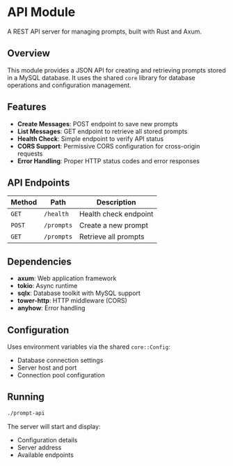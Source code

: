 # API Module

A REST API server for managing prompts, built with Rust and Axum.

## Overview

This module provides a JSON API for creating and retrieving prompts stored in a MySQL database. It uses the shared `core` library for database operations and configuration management.

## Features

- **Create Messages**: POST endpoint to save new prompts
- **List Messages**: GET endpoint to retrieve all stored prompts  
- **Health Check**: Simple endpoint to verify API status
- **CORS Support**: Permissive CORS configuration for cross-origin requests
- **Error Handling**: Proper HTTP status codes and error responses

## API Endpoints

| Method | Path | Description |
|--------|------|-------------|
| `GET` | `/health` | Health check endpoint |
| `POST` | `/prompts` | Create a new prompt |
| `GET` | `/prompts` | Retrieve all prompts |

## Dependencies

- **axum**: Web application framework
- **tokio**: Async runtime
- **sqlx**: Database toolkit with MySQL support
- **tower-http**: HTTP middleware (CORS)
- **anyhow**: Error handling

## Configuration

Uses environment variables via the shared `core::Config`:
- Database connection settings
- Server host and port
- Connection pool configuration

## Running

```bash
./prompt-api
```

The server will start and display:
- Configuration details
- Server address
- Available endpoints
